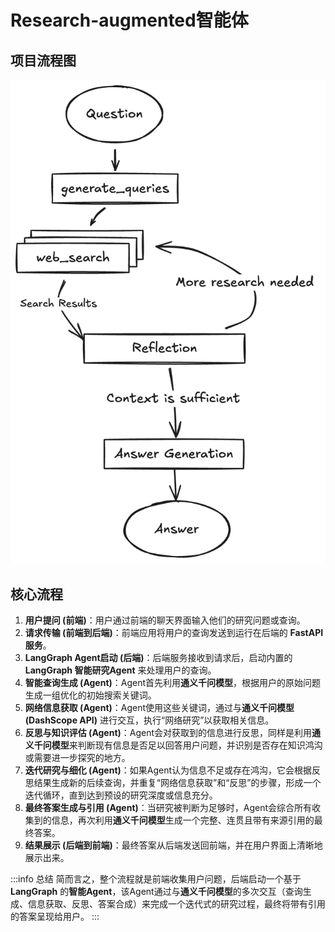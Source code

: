 # Research-augmented智能体

## 项目流程图

![1752125230908](image/Research-augmented智能体/1752125230908.png)

## 核心流程

1. **用户提问 (前端)**：用户通过前端的聊天界面输入他们的研究问题或查询。
2. **请求传输 (前端到后端)**：前端应用将用户的查询发送到运行在后端的 **FastAPI 服务**。
3. **LangGraph Agent启动 (后端)**：后端服务接收到请求后，启动内置的 **LangGraph 智能研究Agent** 来处理用户的查询。
4. **智能查询生成 (Agent)**：Agent首先利用**通义千问模型**，根据用户的原始问题生成一组优化的初始搜索关键词。
5. **网络信息获取 (Agent)**：Agent使用这些关键词，通过与**通义千问模型 (DashScope API)** 进行交互，执行“网络研究”以获取相关信息。
6. **反思与知识评估 (Agent)**：Agent会对获取到的信息进行反思，同样是利用**通义千问模型**来判断现有信息是否足以回答用户问题，并识别是否存在知识鸿沟或需要进一步探究的地方。
7. **迭代研究与细化 (Agent)**：如果Agent认为信息不足或存在鸿沟，它会根据反思结果生成新的后续查询，并重复“网络信息获取”和“反思”的步骤，形成一个迭代循环，直到达到预设的研究深度或信息充分。
8. **最终答案生成与引用 (Agent)**：当研究被判断为足够时，Agent会综合所有收集到的信息，再次利用**通义千问模型**生成一个完整、连贯且带有来源引用的最终答案。
9. **结果展示 (后端到前端)**：最终答案从后端发送回前端，并在用户界面上清晰地展示出来。

:::info 总结
简而言之，整个流程就是前端收集用户问题，后端启动一个基于 **LangGraph** 的**智能Agent**，该Agent通过与**通义千问模型**的多次交互（查询生成、信息获取、反思、答案合成）来完成一个迭代式的研究过程，最终将带有引用的答案呈现给用户。
:::
